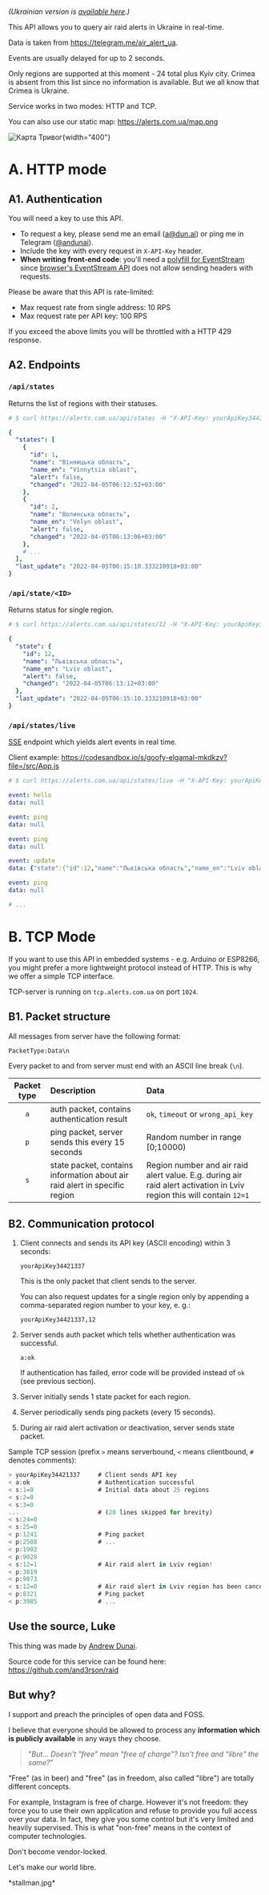 *(Ukrainian version is [available here](/).)*

This API allows you to query air raid alerts in Ukraine in real-time.

Data is taken from <https://telegram.me/air_alert_ua>.

Events are usually delayed for up to 2 seconds.

Only regions are supported at this moment - 24 total plus Kyiv city. Crimea is absent from this list since no information is available. But we all know that Crimea is Ukraine.

Service works in two modes: HTTP and TCP.

You can also use our static map: <https://alerts.com.ua/map.png>

![Карта Тривог](/map.png){width="400"}

# A. HTTP mode

## A1. Authentication

You will need a key to use this API.

  - To request a key, please send me an email (<a@dun.ai>) or ping me in Telegram ([\@andunai](https://t.me/andunai)).
  - Include the key with every request in `X-API-Key` header.
  - **When writing front-end code**: you'll need a [polyfill for EventStream](https://github.com/Yaffle/EventSource) since [browser's EventStream API](https://developer.mozilla.org/en-US/docs/Web/API/Server-sent_events/Using_server-sent_events) does not allow sending headers with requests.

Please be aware that this API is rate-limited:

  - Max request rate from single address: 10 RPS
  - Max request rate per API key: 100 RPS

If you exceed the above limits you will be throttled with a HTTP 429 response.

## A2. Endpoints

### `/api/states`

Returns the list of regions with their statuses.

```yaml
# $ curl https://alerts.com.ua/api/states -H "X-API-Key: yourApiKey34421337"

{
  "states": [
	{
	  "id": 1,
	  "name": "Вінницька область",
      "name_en": "Vinnytsia oblast",
	  "alert": false,
	  "changed": "2022-04-05T06:12:52+03:00"
	},
	{
	  "id": 2,
	  "name": "Волинська область",
      "name_en": "Volyn oblast",
	  "alert": false,
	  "changed": "2022-04-05T06:13:06+03:00"
	},
	# ...
  ],
  "last_update": "2022-04-05T06:15:10.333210918+03:00"
}
```

### `/api/state/<ID>`

Returns status for single region.

```yaml
# $ curl https://alerts.com.ua/api/states/12 -H "X-API-Key: yourApiKey34421337"

{
  "state": {
	"id": 12,
	"name": "Львівська область",
    "name_en": "Lviv oblast",
	"alert": false,
	"changed": "2022-04-05T06:13:12+03:00"
  },
  "last_update": "2022-04-05T06:15:10.333210918+03:00"
}
```

### `/api/states/live`

[SSE](https://developer.mozilla.org/en-US/docs/Web/API/Server-sent_events/Using_server-sent_events) endpoint which yields alert events in real time.

Client example: <https://codesandbox.io/s/goofy-elgamal-mkdkzv?file=/src/App.js>

```yaml
# $ curl https://alerts.com.ua/api/states/live -H "X-API-Key: yourApiKey34421337"

event: hello
data: null

event: ping
data: null

event: ping
data: null

event: update
data: {"state":{"id":12,"name":"Львівська область","name_en":"Lviv oblast","alert":false,"changed":"2022-04-05T06:14:56+03:00"}}

event: ping
data: null

# ...
```

# B. TCP Mode

If you want to use this API in embedded systems - e.g. Arduino or ESP8266, you might prefer a more lightweight protocol instead of HTTP.
This is why we offer a simple TCP interface.

TCP-server is running on `tcp.alerts.com.ua` on port `1024`.

## B1. Packet structure

All messages from server have the following format:

```sh
PacketType:Data\n
```

Every packet to and from server must end with an ASCII line break (`\n`).

| Packet type | Description                                                                | Data                                                                                                                 |
| :--------:  | :------------------------------------------------------------------------- | :------------------------------------------------------------------------------------------------------------------- |
| `a`         | auth packet, contains authentication result                                | `ok`, `timeout` or `wrong_api_key`                                                                                   |
| `p`         | ping packet, server sends this every 15 seconds                            | Random number in range [0;10000)                                                                                     |
| `s`         | state packet, contains information about air raid alert in specific region | Region number and air raid alert value. E.g. during air raid alert activation in Lviv region this will contain `12=1` |

## B2. Communication protocol

1. Client connects and sends its API key (ASCII encoding) within 3 seconds:

    ```
    yourApiKey34421337
    ```

    This is the only packet that client sends to the server.

    You can also request updates for a single region only by appending a comma-separated region number to your key, e. g.:

    ```
    yourApiKey34421337,12
    ```

2. Server sends auth packet which tells whether authentication was successful.

    ```
    a:ok
    ```

    If authentication has failed, error code will be provided instead of `ok` (see previous section).

3. Server initially sends 1 state packet for each region.

4. Server periodically sends ping packets (every 15 seconds).

5. During air raid alert activation or deactivation, server sends state packet.

Sample TCP session (prefix `>` means serverbound, `<` means clientbound, `#` denotes comments):

```js
> yourApiKey34421337     # Client sends API key
< a:ok                   # Authentication successful
< s:1=0                  # Initial data about 25 regions
< s:2=0
< s:3=0
...                      # (20 lines skipped for brevity)
< s:24=0
< s:25=0
< p:1241                 # Ping packet
< p:2508                 # ...
< p:1902
< p:9028
< s:12=1                 # Air raid alert in Lviv region!
< p:3819
< p:9873
< s:12=0                 # Air raid alert in Lviv region has been canceled.
< p:8321                 # Ping packet
< p:3985                 # ...
```

## Use the source, Luke

This thing was made by [Andrew Dunai](https://github.com/and3rson).

Source code for this service can be found here: <https://github.com/and3rson/raid>

## But why?

I support and preach the principles of open data and FOSS.

I believe that everyone should be allowed to process any **information which is publicly available** in any ways they choose.

> "*But... Doesn't "free" mean "free of charge"? Isn't free and "libre" the same?*"

"Free" (as in beer) and "free" (as in freedom, also called "libre") are totally different concepts.

For example, Instagram is free of charge. However it's not freedom: they force you to use
their own application and refuse to provide you full access over your data.
In fact, they give you some control but it's very limited and heavily supervised.
This is what "non-free" means in the context of computer technologies.

Don't become vendor-locked.

Let's make our world libre.

\*stallman.jpg\*

